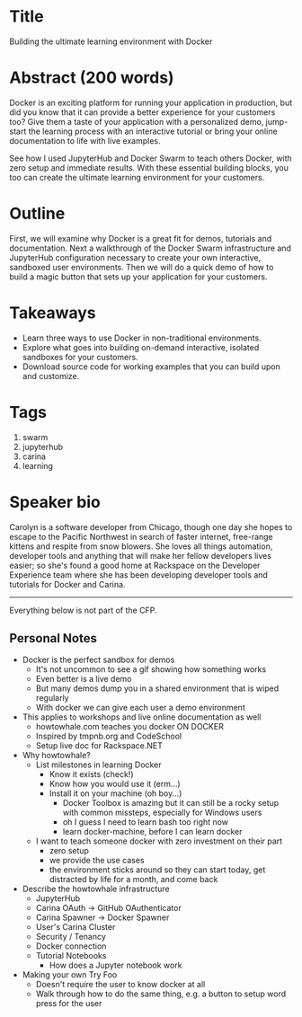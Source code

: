 # Title
Building the ultimate learning environment with Docker

# Abstract (200 words)
Docker is an exciting platform for running your application in production, but
did you know that it can provide a better experience for your customers too? Give them
a taste of your application with a personalized demo,
jump-start the learning process with an interactive tutorial
or bring your online documentation to life with live examples.

See how I used JupyterHub and Docker Swarm to teach others Docker,
with zero setup and immediate results. With these essential building blocks,
you too can create the ultimate learning environment for your customers.

# Outline
First, we will examine why Docker is a great fit for demos, tutorials and documentation.
Next a walkthrough of the Docker Swarm infrastructure and JupyterHub configuration
necessary to create your own interactive, sandboxed user environments.
Then we will do a quick demo of how to build a magic button that sets up your
application for your customers.

# Takeaways
* Learn three ways to use Docker in non-traditional environments.
* Explore what goes into building on-demand interactive, isolated sandboxes for your customers.
* Download source code for working examples that you can build upon and customize.

# Tags
1. swarm
2. jupyterhub
3. carina
4. learning

# Speaker bio
Carolyn is a software developer from Chicago, though one day she hopes
to escape to the Pacific Northwest in search of faster internet, free-range kittens
and respite from snow blowers. She loves all things automation, developer tools
and anything that will make her fellow developers lives easier; so she's found a good home
at Rackspace on the Developer Experience team where she has been developing
developer tools and tutorials for Docker and Carina.

<hr />

Everything below is not part of the CFP.

## Personal Notes
* Docker is the perfect sandbox for demos
  * It's not uncommon to see a gif showing how something works
  * Even better is a live demo
  * But many demos dump you in a shared environment that is wiped regularly
  * With docker we can give each user a demo environment
* This applies to workshops and live online documentation as well
  * howtowhale.com teaches you docker ON DOCKER
  * Inspired by tmpnb.org and CodeSchool
  * Setup live doc for Rackspace.NET
* Why howtowhale?
  * List milestones in learning Docker
    * Know it exists (check!)
    * Know how you would use it (erm...)
    * Install it on your machine (oh boy...)
      * Docker Toolbox is amazing but it can still be a rocky setup with common missteps, especially for Windows users
      * oh I guess I need to learn bash too right now
      * learn docker-machine, before I can learn docker
  * I want to teach someone docker with zero investment on their part
    * zero setup
    * we provide the use cases
    * the environment sticks around so they can start today, get distracted by life for a month, and come back
* Describe the howtowhale infrastructure
  * JupyterHub
  * Carina OAuth -> GitHub OAuthenticator
  * Carina Spawner -> Docker Spawner
  * User's Carina Cluster
  * Security / Tenancy
  * Docker connection
  * Tutorial Notebooks
    * How does a Jupyter notebook work
* Making your own Try Foo
  * Doesn't require the user to know docker at all
  * Walk through how to do the same thing, e.g. a button to setup word press for the user
